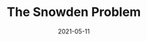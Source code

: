 ---
title: The Snowden Problem
describe: There are serious problems with the current Web 2.0 paradigm..
layout: front
image: snowdenblogpostcover.jpg
date: 2021-05-11
newsdate: May 11, 2021
rsvpUrl: https://blog.openkoi.com/The-Snowden-Problem/
newsType: top
tag: news
---